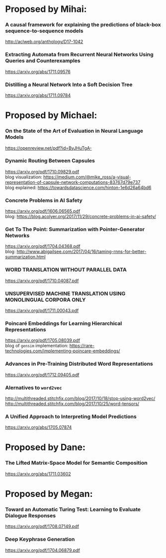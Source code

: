 # Proposed by Mihai:

### A causal framework for explaining the predictions of black-box sequence-to-sequence models
http://aclweb.org/anthology/D17-1042

### Extracting Automata from Recurrent Neural Networks Using Queries and Counterexamples
https://arxiv.org/abs/1711.09576

### Distilling a Neural Network Into a Soft Decision Tree
https://arxiv.org/abs/1711.09784

# Proposed by Michael:

### On the State of the Art of Evaluation in Neural Language Models
https://openreview.net/pdf?id=ByJHuTgA-

### Dynamic Routing Between Capsules
https://arxiv.org/pdf/1710.09829.pdf <br>
blog visualization: https://medium.com/@mike_ross/a-visual-representation-of-capsule-network-computations-83767d79e737 <br>
blog explained: https://towardsdatascience.com/hinton-1e6d26a64bd6

### Concrete Problems in AI Safety
https://arxiv.org/pdf/1606.06565.pdf <br>
blog: https://blog.acolyer.org/2017/11/29/concrete-problems-in-ai-safety/

### Get To The Point: Summarization with Pointer-Generator Networks
https://arxiv.org/pdf/1704.04368.pdf <br>
blog: http://www.abigailsee.com/2017/04/16/taming-rnns-for-better-summarization.html

### WORD TRANSLATION WITHOUT PARALLEL DATA
https://arxiv.org/pdf/1710.04087.pdf
### UNSUPERVISED MACHINE TRANSLATION USING MONOLINGUAL CORPORA ONLY
https://arxiv.org/pdf/1711.00043.pdf

### Poincaré Embeddings for Learning Hierarchical Representations
https://arxiv.org/pdf/1705.08039.pdf <br>
blog of `gensim` implementation: https://rare-technologies.com/implementing-poincare-embeddings/

### Advances in Pre-Training Distributed Word Representations
https://arxiv.org/pdf/1712.09405.pdf

### Alernatives to `word2vec`
http://multithreaded.stitchfix.com/blog/2017/10/18/stop-using-word2vec/ <br>
http://multithreaded.stitchfix.com/blog/2017/10/25/word-tensors/

### A Unified Approach to Interpreting Model Predictions
https://arxiv.org/abs/1705.07874

# Proposed by Dane:

### The Lifted Matrix-Space Model for Semantic Composition
https://arxiv.org/abs/1711.03602

# Proposed by Megan:

### Toward an Automatic Turing Test: Learning to Evaluate Dialogue Responses
https://arxiv.org/pdf/1708.07149.pdf

### Deep Keyphrase Generation
https://arxiv.org/pdf/1704.06879.pdf


